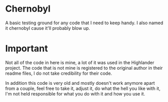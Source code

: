 # Chernobyl
A basic testing ground for any code that I need to keep handy. I also named it chernobyl cause it'll probably blow up.

# Important

Not all of the code in here is mine, a lot of it was used in the Highlander project. The code that is not mine is registered to the original author in their readme files, I do not take credibility for their code.

In addition this code is very old and mostly doesn't work anymore apart from a couple, feel free to take it, adjust it, do what the hell you like with it, I'm not held responsible for what you do with it and how you use it.
